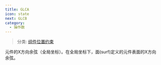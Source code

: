 ```yaml
---
title: GLCA
icon: state
next: GLCB
category:
  - 操作数
---
```


> 分类: [组件位置约束](/hb/operands/130/873/  "Zemax 操作数 组件位置约束")

元件的X方向余弦（全局坐标）。在全局坐标下，面(surf)定义的元件表面的X方向余弦。